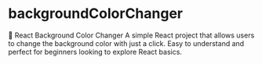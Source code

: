 # backgroundColorChanger
🎨 React Background Color Changer  A simple React project that allows users to change the background color with just a click. Easy to understand and perfect for beginners looking to explore React basics.
